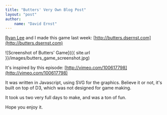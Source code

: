 ```yaml
---
title: "Butters' Very Own Blog Post"
layout: "post"
author: 
    name: "David Ernst"
---
```


[Ryan Lee](https://github.com/ryanjlee) and I made this game last week: [http://butters.dsernst.com](http://butters.dsernst.com)

![Screenshot of Butters' Game]({{ site.url }}/images/butters_game_screenshot.jpg)

It's inspired by this episode: [http://vimeo.com/100617798](http://vimeo.com/100617798)

It was written in Javascript, using SVG for the graphics. Believe it or not, it's built on top of D3, which was not designed for game making.

It took us two very full days to make, and was a ton of fun.

Hope you enjoy it.
